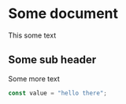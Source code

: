 # Some document

This some text

## Some sub header

Some more text

```js
const value = "hello there";
```
